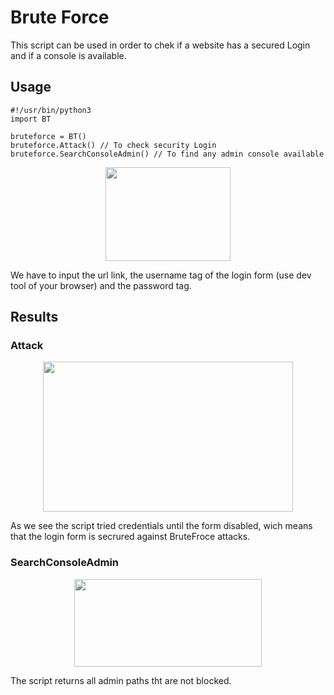 
# Brute Force

This script can be used in order to chek if a website
has a secured Login and if a console is available.

## Usage
```
#!/usr/bin/python3
import BT

bruteforce = BT()
bruteforce.Attack() // To check security Login
bruteforce.SearchConsoleAdmin() // To find any admin console available

```
<p align="center">
  <img width="200" height="150" src="https://user-images.githubusercontent.com/58170434/150952341-a9762451-7987-4853-a1b7-268c480140b6.jpg">
</p>

We have to input the url link, the username tag of the login form (use dev tool of your browser) and 
the password tag.

## Results

### Attack
<p align="center">
  <img width="400" height="240" src="https://user-images.githubusercontent.com/58170434/150953724-262cea46-0ff6-4c8d-8827-2d03c5788b36.jpg">
</p>

As we see the script tried credentials until the form disabled, wich means that the login form is secrured against BruteFroce attacks.

### SearchConsoleAdmin

<p align="center">
  <img width="300" height="140" src="https://user-images.githubusercontent.com/58170434/150955155-5567eead-8a90-44b0-b849-db4f6eb275cf.jpg">
</p>

The script returns all admin paths tht are not blocked.


